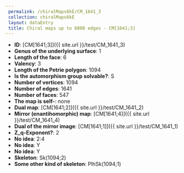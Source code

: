 ```yaml
--- 
 permalink: /chiralMaps6kE/CM_1641_3 
 collection: chiralMaps6kE
 layout: dataEntry
 title: Chiral maps up to 6000 edges - CM[1641;3]
---
```


- **ID**: [CM[1641;3]]({{ site.url }}/test/CM_1641_3)
- **Genus of the underlying surface**: 1
- **Length of the face**: 6
- **Valency**: 3
- **Length of the Petrie polygon**: 1094
- **Is the automorphism group solvable?**: S
- **Number of vertices**: 1094
- **Number of edges**: 1641
- **Number of faces**: 547
- **The map is self-**: none
- **Dual map**: [CM[1641;2]]({{ site.url }}/test/CM_1641_2)
- **Mirror (enantihomorphic) map**: [CM[1641;4]]({{ site.url }}/test/CM_1641_4)
- **Dual of the mirror image**: [CM[1641;1]]({{ site.url }}/test/CM_1641_1)
- **Z_q-Exponent?**: 2
- **No idea**:  2:4
- **No idea**: Y
- **No idea**: Y
- **Skeleton**: Sk(1094;2)
- **Some other kind of skeleton**: PlhSk(1094;1)
